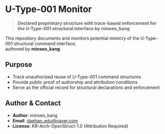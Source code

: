 # U-Type-001 Monitor

> **Declared proprietary structure with trace-based enforcement for the U-Type-001 structural interface by minseo_kang**

This repository documents and monitors potential mimicry of the U-Type-001 structural command interface,  
authored by **minseo_kang**.

## Purpose

- Track unauthorized reuse of U-Type-001 command structures
- Provide public proof of authorship and attribution conditions
- Serve as the official record for structural declarations and enforcement

## Author & Contact

- **Author**: minseo_kang  
- **Email**: daehan_edu@naver.com  
- **License**: KR-Arch-OpenStruct-1.0 (Attribution Required)

